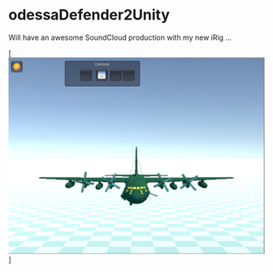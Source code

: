 # odessaDefender2Unity

Will have an awesome SoundCloud production with my new iRig ...

[![Falklands are British... ](https://raw.githubusercontent.com/rgarro/odessaDefender2Unity/main/ac130.png)]

